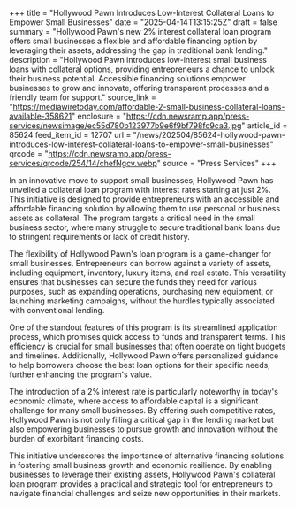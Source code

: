 +++
title = "Hollywood Pawn Introduces Low-Interest Collateral Loans to Empower Small Businesses"
date = "2025-04-14T13:15:25Z"
draft = false
summary = "Hollywood Pawn's new 2% interest collateral loan program offers small businesses a flexible and affordable financing option by leveraging their assets, addressing the gap in traditional bank lending."
description = "Hollywood Pawn introduces low-interest small business loans with collateral options, providing entrepreneurs a chance to unlock their business potential. Accessible financing solutions empower businesses to grow and innovate, offering transparent processes and a friendly team for support."
source_link = "https://mediawiretoday.com/affordable-2-small-business-collateral-loans-available-358621"
enclosure = "https://cdn.newsramp.app/press-services/newsimage/ec55d780b123977b9e6f9bf798fc9ca3.jpg"
article_id = 85624
feed_item_id = 12707
url = "/news/202504/85624-hollywood-pawn-introduces-low-interest-collateral-loans-to-empower-small-businesses"
qrcode = "https://cdn.newsramp.app/press-services/qrcode/254/14/chefNgcv.webp"
source = "Press Services"
+++

<p>In an innovative move to support small businesses, Hollywood Pawn has unveiled a collateral loan program with interest rates starting at just 2%. This initiative is designed to provide entrepreneurs with an accessible and affordable financing solution by allowing them to use personal or business assets as collateral. The program targets a critical need in the small business sector, where many struggle to secure traditional bank loans due to stringent requirements or lack of credit history.</p><p>The flexibility of Hollywood Pawn's loan program is a game-changer for small businesses. Entrepreneurs can borrow against a variety of assets, including equipment, inventory, luxury items, and real estate. This versatility ensures that businesses can secure the funds they need for various purposes, such as expanding operations, purchasing new equipment, or launching marketing campaigns, without the hurdles typically associated with conventional lending.</p><p>One of the standout features of this program is its streamlined application process, which promises quick access to funds and transparent terms. This efficiency is crucial for small businesses that often operate on tight budgets and timelines. Additionally, Hollywood Pawn offers personalized guidance to help borrowers choose the best loan options for their specific needs, further enhancing the program's value.</p><p>The introduction of a 2% interest rate is particularly noteworthy in today's economic climate, where access to affordable capital is a significant challenge for many small businesses. By offering such competitive rates, Hollywood Pawn is not only filling a critical gap in the lending market but also empowering businesses to pursue growth and innovation without the burden of exorbitant financing costs.</p><p>This initiative underscores the importance of alternative financing solutions in fostering small business growth and economic resilience. By enabling businesses to leverage their existing assets, Hollywood Pawn's collateral loan program provides a practical and strategic tool for entrepreneurs to navigate financial challenges and seize new opportunities in their markets.</p>